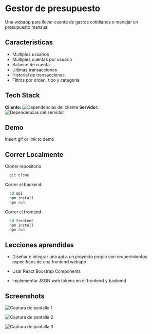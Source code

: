
# Gestor de presupuesto

Una webapp para llevar cuenta de gastos cotidianos o manejar un presupuesto mensual

## Caracteristicas

- Multiples usuarios
- Multiples cuentas por usuario
- Balance de cuenta
- Ultimas transacciones
- Historial de transacciones
- Filtros por orden, tipo y categoria 
## Tech Stack

**Cliente:**
![Dependencias del cliente](https://user-images.githubusercontent.com/76258273/202773130-5affc542-195b-4672-850a-e8c90378eeb5.png)
**Servidor:**
![Dependencias del servidor](https://user-images.githubusercontent.com/76258273/202773007-3e57e941-0eec-4942-a832-3ab065418fc4.png)


## Demo

Insert gif or link to demo


## Correr Localmente

Clonar repositorio
```bash
  git clone 
```

Correr el backend
```bash
  cd api
  npm install
  npm run
```

Correr el frontend
```bash
  cd frontend
  npm install
  npm run
```
    
## Lecciones aprendidas

- Diseñar e integrar una api a un proyecto propio con requerimientos especificos de una frontend webapp

- Usar React Boostrap Components

- Implementar JSON web tokens en el frontend y backend
## Screenshots
![Captura de pantalla 1](https://user-images.githubusercontent.com/76258273/202773584-d3eb3bf8-7b12-4017-9897-3bd1fea0011a.png)

![Captura de pantalla 2](https://user-images.githubusercontent.com/76258273/202773599-52258b42-dffe-40ac-b984-2e6184e78b8d.png)

![Captura de pantalla 3](https://user-images.githubusercontent.com/76258273/202773630-85d63317-0842-4069-a019-c406ad3cd6fe.png)
